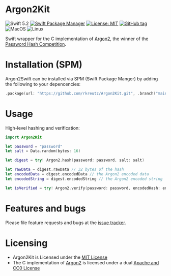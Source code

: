 # Argon2Kit

![Swift 5.2](https://img.shields.io/badge/Swift-5.5-orange.svg)
[![Swift Package Manager](https://img.shields.io/badge/spm-compatible-brightgreen.svg?style=flat)](https://swift.org/package-manager)
[![License: MIT](https://img.shields.io/badge/License-MIT-blue.svg)](https://opensource.org/licenses/MIT)
[![GitHub tag](https://img.shields.io/github/tag/rkreutz/Argon2Kit.svg)](https://GitHub.com/rkreutz/Argon2Kit/tags/)
![MacOS](https://github.com/rkreutz/Argon2Kit/workflows/MacOS/badge.svg?branch=master&event=push)
![Linux](https://github.com/rkreutz/Argon2Kit/workflows/Linux/badge.svg?branch=master&event=push)

Swift wrapper for the C implementation of [Argon2](https://github.com/P-H-C/phc-winner-argon2), the winner of the [Password Hash Competition](https://www.password-hashing.net).

# Installation (SPM)

Argon2Swift can be installed via SPM (Swift Package Manger) by adding the following to your depencencies:

```swift
.package(url: "https://github.com/rkreutz/Argon2Kit.git", .branch("main"))
```

# Usage

High-level hashing and verification:

```swift
import Argon2Kit

let password = "password"
let salt = Data.random(bytes: 16)

let digest = try! Argon2.hash(password: password, salt: salt)

let rawData = digest.rawData // 32 bytes of the hash
let encodedData = digest.encodedData // the Argon2 encoded data
let encodedString = digest.encodedString // the Argon2 encoded string

let isVerified = try! Argon2.verify(password: password, encodedHash: encodedString)
```

# Features and bugs

Please file feature requests and bugs at the [issue tracker](https://github.com/rkreutz/Argon2Kit/issues).

# Licensing

- Argon2Kit is Licensed under the [MIT License](https://github.com/rkreutz/Argon2Kit/blob/main/LICENSE)
- The C implementation of [Argon2](https://github.com/P-H-C/phc-winner-argon2) is licensed under a dual [Apache and CC0 License](https://github.com/P-H-C/phc-winner-argon2/blob/master/LICENSE)
